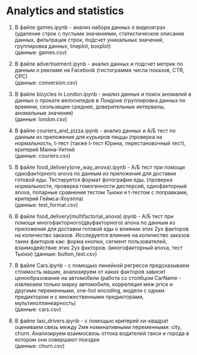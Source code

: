 # Analytics and statistics
1) В файле games.ipynb - анализ набора данных о видеоиграх (удаление строк с пустыми значениями, статистическое описание данных, фильтрация строк, подсчет уникальных значений, группировка данных, lineplot, boxplot)\
(данные: games.csv)

2) В файле advertisement.ipynb - анализ данных и подсчет метрик по данным о рекламе на Facebook (гистограмма числа показов, CTR, CPC)\
(данные: conversion.csv)

3) В файле bicycles in London.ipynb - анализ данных и поиск аномалий в данных о прокате велосипедов в Лондоне (группировка данных по времени, скользящее среднее, доверительные интервалы, аномальные значения)\
(данные: london.csv)

4) В файле couriers_and_pizza.ipynb - анализ данных и А/Б тест по данным из приложения для курьеров пиццы (проверка на нормальность, t-тест (также t-тест Юрина, перестановочный тест), критерий Манна-Уитни)\
(данные: couriers.csv)

5) В файле food_delivery(one_way_anova).ipynb - А/Б тест при помощи однофакторного anova по данным из приложения для доставки готовой еды. Тестируется формат фотографии еды. (проверка нормальности, проверка гомогенности дисперсий, однофакторный anova, попарные сравнения тестом Тьюки и t-тестом с поправками, критерий Геймса-Хоуэлла)\
(данные: test_format.csv)

6) В файле food_delivery(multifactorial_anova).ipynb - А/Б тест при помощи многофакторного(двуфакторного) anova по данным из приложения для доставки готовой еды о влиянии этих 2ух факторов на количество заказов. Исследуется влияние на количество заказов таких факторов как: форма кнопки, сегмент пользователей, взаимодействие этих 2ух факторов. (многофакторный anova, тест Тьюки)
(данные: button_test.csv)

7) В файле Cars.ipynb - с помощью линейной регресси предсказываем стоимость машин, анализируем от каких факторов зависит ценообразование 
на автомобили (работа со столбцом CarName - извлекаем только марку автомобиля, корреляция меж price и другими переменными, one-hot encoding, модели с одним предиктором и с множественными предикторами, мультиколлинеарность) \
(данные: cars.csv)

8) В файле taxi_drivers.ipynb - с помощью критерий хи-квадрат оцениваем связь между 2мя номинативными перемeнными: city, churn. Анализируем взаимосвязь оттока водителей такси и города в котором они совершают поездки\
(данные: сhurn.csv)
